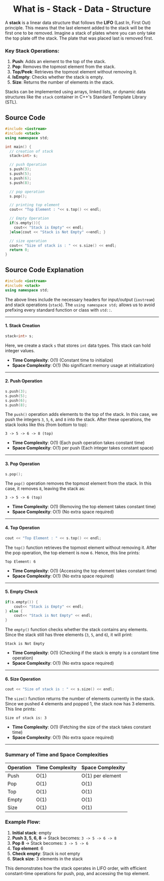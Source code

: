 <h1 align='center'>What is - Stack - Data - Structure</h1>

A **stack** is a linear data structure that follows the **LIFO** (Last In, First Out) principle. This means that the last element added to the stack will be the first one to be removed. Imagine a stack of plates where you can only take the top plate off the stack. The plate that was placed last is removed first.

### Key Stack Operations:
1. **Push**: Adds an element to the top of the stack.
2. **Pop**: Removes the topmost element from the stack.
3. **Top/Peek**: Retrieves the topmost element without removing it.
4. **IsEmpty**: Checks whether the stack is empty.
5. **Size**: Returns the number of elements in the stack.

Stacks can be implemented using arrays, linked lists, or dynamic data structures like the `stack` container in C++'s Standard Template Library (STL).


## Source Code
```cpp
#include <iostream>
#include <stack>
using namespace std;

int main() {
  // creation of stack
  stack<int> s;

  // push Operation
  s.push(3);
  s.push(5);
  s.push(6);
  s.push(8);

  // pop operation
  s.pop();

  // printing top element
  cout<< "Top Element : "<< s.top() << endl;

  // Empty Operation
  if(s.empty()){
    cout<< "Stack is Empty" << endl;
  }else{cout << "Stack is Not Empty" <<endl; }

  // size operation
  cout<< "Size of stack is : " << s.size() << endl;
  return 0;
}
```

## Source Code Explanation

```cpp
#include <iostream>
#include <stack>
using namespace std;
```
The above lines include the necessary headers for input/output (`iostream`) and stack operations (`stack`). The `using namespace std;` allows us to avoid prefixing every standard function or class with `std::`.

---

#### 1. **Stack Creation**
```cpp
stack<int> s;
```
Here, we create a stack `s` that stores `int` data types. This stack can hold integer values.

- **Time Complexity**: O(1) (Constant time to initialize)
- **Space Complexity**: O(1) (No significant memory usage at initialization)

---

#### 2. **Push Operation**
```cpp
s.push(3);
s.push(5);
s.push(6);
s.push(8);
```
The `push()` operation adds elements to the top of the stack. In this case, we push the integers `3`, `5`, `6`, and `8` into the stack. After these operations, the stack looks like this (from bottom to top):
```
3 -> 5 -> 6 -> 8 (top)
```

- **Time Complexity**: O(1) (Each push operation takes constant time)
- **Space Complexity**: O(1) per push (Each integer takes constant space)

---

#### 3. **Pop Operation**
```cpp
s.pop();
```
The `pop()` operation removes the topmost element from the stack. In this case, it removes `8`, leaving the stack as:
```
3 -> 5 -> 6 (top)
```

- **Time Complexity**: O(1) (Removing the top element takes constant time)
- **Space Complexity**: O(1) (No extra space required)

---

#### 4. **Top Operation**
```cpp
cout << "Top Element : " << s.top() << endl;
```
The `top()` function retrieves the topmost element without removing it. After the pop operation, the top element is now `6`. Hence, this line prints:
```
Top Element: 6
```

- **Time Complexity**: O(1) (Accessing the top element takes constant time)
- **Space Complexity**: O(1) (No extra space required)

---

#### 5. **Empty Check**
```cpp
if(s.empty()) {
    cout<< "Stack is Empty" << endl;
} else {
    cout<< "Stack is Not Empty" << endl;
}
```
The `empty()` function checks whether the stack contains any elements. Since the stack still has three elements (`3`, `5`, and `6`), it will print:
```
Stack is Not Empty
```

- **Time Complexity**: O(1) (Checking if the stack is empty is a constant time operation)
- **Space Complexity**: O(1) (No extra space required)

---

#### 6. **Size Operation**
```cpp
cout << "Size of stack is : " << s.size() << endl;
```
The `size()` function returns the number of elements currently in the stack. Since we pushed 4 elements and popped 1, the stack now has 3 elements. This line prints:
```
Size of stack is: 3
```

- **Time Complexity**: O(1) (Fetching the size of the stack takes constant time)
- **Space Complexity**: O(1) (No extra space required)

---

### Summary of Time and Space Complexities

| Operation | Time Complexity | Space Complexity |
|-----------|-----------------|------------------|
| Push      | O(1)            | O(1) per element |
| Pop       | O(1)            | O(1)             |
| Top       | O(1)            | O(1)             |
| Empty     | O(1)            | O(1)             |
| Size      | O(1)            | O(1)             |

### Example Flow:

1. **Initial stack**: empty
2. **Push 3, 5, 6, 8** → Stack becomes: `3 -> 5 -> 6 -> 8`
3. **Pop 8** → Stack becomes: `3 -> 5 -> 6`
4. **Top element**: 6
5. **Check empty**: Stack is not empty
6. **Stack size**: 3 elements in the stack

This demonstrates how the stack operates in LIFO order, with efficient constant-time operations for push, pop, and accessing the top element.

